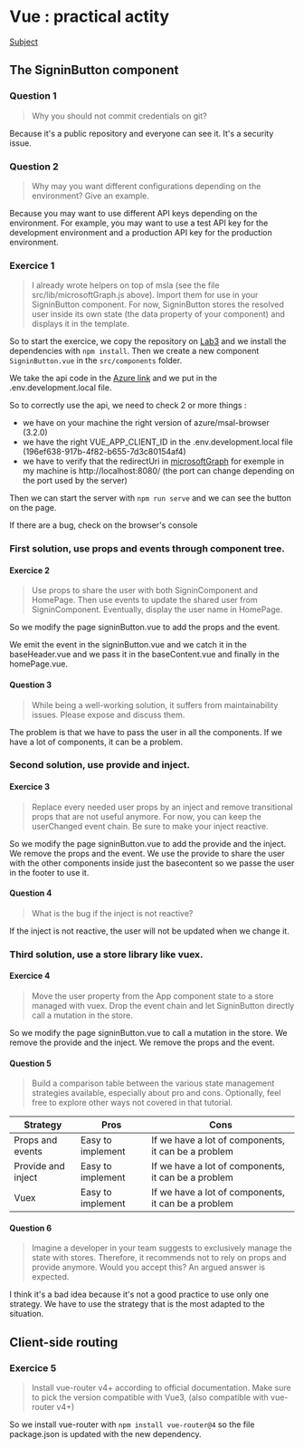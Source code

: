 # Vue : practical actity

[Subject](https://thomas-veillard.fr/front-end-web-development/vue/02-vue-practical-activity-part-n2/)

## The SigninButton component

### Question 1

> Why you should not commit credentials on git?

Because it's a public repository and everyone can see it. It's a security issue.

### Question 2

> Why may you want different configurations depending on the environment? Give an example.

Because you may want to use different API keys depending on the environment. For example, you may want to use a test API key for the development environment and a production API key for the production environment.

### Exercice 1

> I already wrote helpers on top of msla (see the file src/lib/microsoftGraph.js above). Import them for use in your SigninButton component. For now, SigninButton stores the resolved user inside its own state (the data property of your component) and displays it in the template.

So to start the exercice, we copy the repository on [Lab3](..\Lab3) and we install the dependencies with `npm install`.
Then we create a new component `SigninButton.vue` in the `src/components` folder.

We take the api code in the [Azure link](https://portal.azure.com/#view/Microsoft_AAD_RegisteredApps/ApplicationMenuBlade/~/Overview/appId/196ef638-917b-4f82-b655-7d3c80154af4/objectId/0662321b-23ab-4dd8-be09-9a0ee316d37c/isMSAApp~/false/defaultBlade/Overview/appSignInAudience/AzureADandPersonalMicrosoftAccount/servicePrincipalCreated~/true) and we put in the .env.development.local file.

So to correctly use the api, we need to check 2 or more things :

- we have on your machine the right version of azure/msal-browser (3.2.0)
- we have the right VUE_APP_CLIENT_ID in the .env.development.local file (196ef638-917b-4f82-b655-7d3c80154af4)
- we have to verify that the redirectUri in [microsoftGraph](.\vue-oauth-microsoft-graph\src\lib\microsoftGraph.js) for exemple in my machine is http://localhost:8080/ (the port can change depending on the port used by the server)

Then we can start the server with `npm run serve` and we can see the button on the page.

If there are a bug, check on the browser's console

### First solution, use props and events through component tree.

#### Exercice 2

> Use props to share the user with both SigninComponent and HomePage. Then use events to update the shared user from SigninComponent. Eventually, display the user name in HomePage.

So we modify the page signinButton.vue to add the props and the event.

We emit the event in the signinButton.vue and we catch it in the baseHeader.vue and we pass it in the baseContent.vue and finally in the homePage.vue.

#### Question 3

> While being a well-working solution, it suffers from maintainability issues. Please expose and discuss them.

The problem is that we have to pass the user in all the components. If we have a lot of components, it can be a problem.

### Second solution, use provide and inject.

#### Exercice 3

> Replace every needed user props by an inject and remove transitional props that are not useful anymore. For now, you can keep the userChanged event chain. Be sure to make your inject reactive.

So we modify the page signinButton.vue to add the provide and the inject. We remove the props and the event.
We use the provide to share the user with the other components inside just the basecontent so we passe the user in the footer to use it.

#### Question 4

> What is the bug if the inject is not reactive?

If the inject is not reactive, the user will not be updated when we change it.

### Third solution, use a store library like vuex.

#### Exercice 4

> Move the user property from the App component state to a store managed with vuex. Drop the event chain and let SigninButton directly call a mutation in the store.

So we modify the page signinButton.vue to call a mutation in the store. We remove the provide and the inject. We remove the props and the event.

#### Question 5

> Build a comparison table between the various state management strategies available, especially about pro and cons. Optionally, feel free to explore other ways not covered in that tutorial.

| Strategy           | Pros              | Cons                                                |
| ------------------ | ----------------- | --------------------------------------------------- |
| Props and events   | Easy to implement | If we have a lot of components, it can be a problem |
| Provide and inject | Easy to implement | If we have a lot of components, it can be a problem |
| Vuex               | Easy to implement | If we have a lot of components, it can be a problem |

#### Question 6

> Imagine a developer in your team suggests to exclusively manage the state with stores. Therefore, it recommends not to rely on props and provide anymore. Would you accept this? An argued answer is expected.

I think it's a bad idea because it's not a good practice to use only one strategy. We have to use the strategy that is the most adapted to the situation.

## Client-side routing

### Exercice 5

> Install vue-router v4+ according to official documentation. Make sure to pick the version compatible with Vue3, (also compatible with vue-router v4+)

So we install vue-router with `npm install vue-router@4` so the file package.json is updated with the new dependency.
